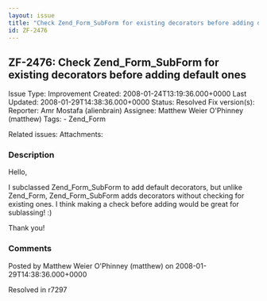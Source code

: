```yaml
---
layout: issue
title: "Check Zend_Form_SubForm for existing decorators before adding default ones"
id: ZF-2476
---
```


ZF-2476: Check Zend\_Form\_SubForm for existing decorators before adding default ones
-------------------------------------------------------------------------------------

 Issue Type: Improvement Created: 2008-01-24T13:19:36.000+0000 Last Updated: 2008-01-29T14:38:36.000+0000 Status: Resolved Fix version(s): 
 Reporter:  Amr Mostafa (alienbrain)  Assignee:  Matthew Weier O'Phinney (matthew)  Tags: - Zend\_Form
 
 Related issues: 
 Attachments: 
### Description

Hello,

I subclassed Zend\_Form\_SubForm to add default decorators, but unlike Zend\_Form, Zend\_Form\_SubForm adds decorators without checking for existing ones. I think making a check before adding would be great for sublassing! :)

Thank you!

 

 

### Comments

Posted by Matthew Weier O'Phinney (matthew) on 2008-01-29T14:38:36.000+0000

Resolved in r7297

 

 